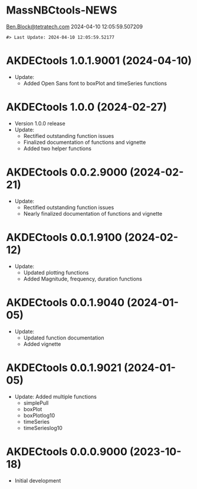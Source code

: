 MassNBCtools-NEWS
================
<Ben.Block@tetratech.com>
2024-04-10 12:05:59.507209

<!-- NEWS.md is generated from NEWS.Rmd. Please edit that file -->

    #> Last Update: 2024-04-10 12:05:59.52177

# AKDECtools 1.0.1.9001 (2024-04-10)

- Update:
  - Added Open Sans font to boxPlot and timeSeries functions

# AKDECtools 1.0.0 (2024-02-27)

- Version 1.0.0 release
- Update:
  - Rectified outstanding function issues
  - Finalized documentation of functions and vignette
  - Added two helper functions

# AKDECtools 0.0.2.9000 (2024-02-21)

- Update:
  - Rectified outstanding function issues
  - Nearly finalized documentation of functions and vignette

# AKDECtools 0.0.1.9100 (2024-02-12)

- Update:
  - Updated plotting functions
  - Added Magnitude, frequency, duration functions

# AKDECtools 0.0.1.9040 (2024-01-05)

- Update:
  - Updated function documentation
  - Added vignette

# AKDECtools 0.0.1.9021 (2024-01-05)

- Update: Added multiple functions
  - simplePull
  - boxPlot
  - boxPlotlog10
  - timeSeries
  - timeSerieslog10

# AKDECtools 0.0.0.9000 (2023-10-18)

- Initial development

